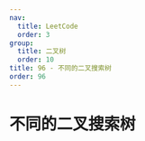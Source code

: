 ```yaml
---
nav:
  title: LeetCode
  order: 3
group:
  title: 二叉树
  order: 10
title: 96 - 不同的二叉搜索树
order: 96
---
```


# 不同的二叉搜索树
